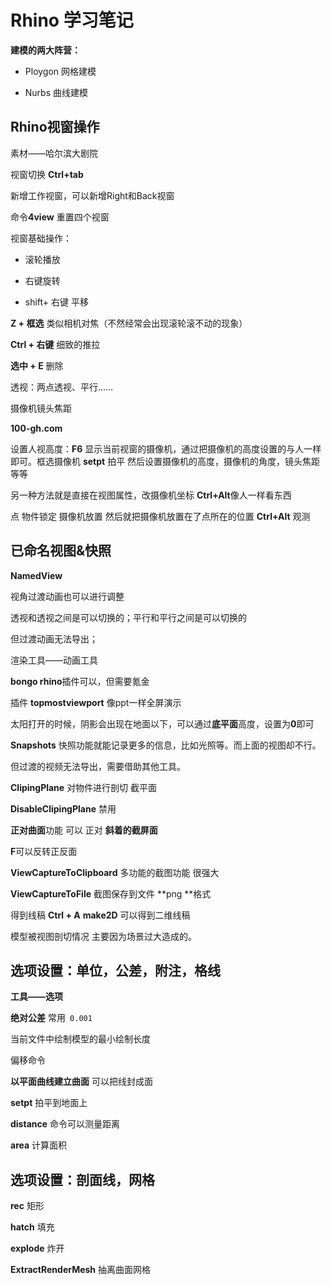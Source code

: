 # Rhino 学习笔记

**建模的两大阵营：**

- Ploygon  网格建模

- Nurbs  曲线建模

## Rhino视窗操作

素材——哈尔滨大剧院

视窗切换  **Ctrl+tab**

新增工作视窗，可以新增Right和Back视窗

命令**4view**  重置四个视窗

视窗基础操作：

- 滚轮播放

- 右键旋转

- shift+ 右键  平移

**Z + 框选**  类似相机对焦（不然经常会出现滚轮滚不动的现象）

**Ctrl + 右键**  细致的推拉

**选中  +  E**  删除

透视：两点透视、平行……

摄像机镜头焦距

**100-gh.com**

设置人视高度：**F6**  显示当前视窗的摄像机，通过把摄像机的高度设置的与人一样即可。框选摄像机  **setpt** 拍平  然后设置摄像机的高度，摄像机的角度，镜头焦距等等

另一种方法就是直接在视图属性，改摄像机坐标  **Ctrl+Alt**像人一样看东西

点  物件锁定  摄像机放置  然后就把摄像机放置在了点所在的位置  **Ctrl+Alt** 观测

## 已命名视图&快照

**NamedView**

视角过渡动画也可以进行调整

透视和透视之间是可以切换的；平行和平行之间是可以切换的

但过渡动画无法导出；

渲染工具——动画工具

**bongo rhino**插件可以，但需要氪金

插件 **topmostviewport** 像ppt一样全屏演示

太阳打开的时候，阴影会出现在地面以下，可以通过**底平面**高度，设置为**0**即可

**Snapshots** 快照功能就能记录更多的信息，比如光照等。而上面的视图却不行。

但过渡的视频无法导出，需要借助其他工具。

**ClipingPlane** 对物件进行剖切     截平面

**DisableClipingPlane**  禁用

**正对曲面**功能  可以  正对 **斜着的截屏面**

**F**可以反转正反面

**ViewCaptureToClipboard** 多功能的截图功能  很强大  

**ViewCaptureToFile** 截图保存到文件  **png **格式

得到线稿  **Ctrl + A**   **make2D**  可以得到二维线稿

模型被视图剖切情况    主要因为场景过大造成的。

## 选项设置：单位，公差，附注，格线

**工具——选项**

**绝对公差** 常用` 0.001`

当前文件中绘制模型的最小绘制长度

偏移命令

**以平面曲线建立曲面** 可以把线封成面

**setpt**  拍平到地面上

**distance** 命令可以测量距离

**area** 计算面积

## 选项设置：剖面线，网格

**rec** 矩形

**hatch**  填充

**explode** 炸开

**ExtractRenderMesh** 抽离曲面网格

